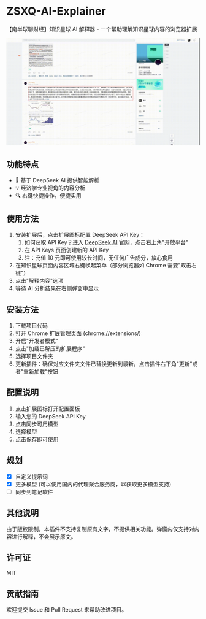 # ZSXQ-AI-Explainer

【南半球聊财经】知识星球 AI 解释器 - 一个帮助理解知识星球内容的浏览器扩展

![界面预览](docs/readme.gif)

## 功能特点

- 🤖 基于 DeepSeek AI 提供智能解析
- 💡 经济学专业视角的内容分析
- 🔍 右键快捷操作，便捷实用

## 使用方法

1. 安装扩展后，点击扩展图标配置 DeepSeek API Key：
   1. 如何获取 API Key？进入 [DeepSeek AI](https://www.deepseek.com/) 官网，点击右上角"开放平台"
   2. 在 API Keys 页面创建新的 API Key
   3. 注：充值 10 元即可使用较长时间，无任何广告成分，放心食用
2. 在知识星球页面内容区域右键唤起菜单（部分浏览器如 Chrome 需要"双击右键"）
3. 点击"解释内容"选项
4. 等待 AI 分析结果在右侧弹窗中显示

## 安装方法

1. 下载项目代码
2. 打开 Chrome 扩展管理页面 (chrome://extensions/)
3. 开启"开发者模式"
4. 点击"加载已解压的扩展程序"
5. 选择项目文件夹
6. 更新插件：确保对应文件夹文件已替换更新到最新，点击插件右下角"更新"或者"重新加载"按钮

## 配置说明

1. 点击扩展图标打开配置面板
2. 输入您的 DeepSeek API Key
3. 点击同步可用模型
4. 选择模型
5. 点击保存即可使用

## 规划

- [x] 自定义提示词
- [x] 更多模型 (可以使用国内的代理聚合服务商，以获取更多模型支持)
- [ ] 同步到笔记软件

## 其他说明

由于版权限制，本插件不支持复制原有文字，不提供相关功能。弹窗内仅支持对内容进行解释，不会展示原文。

## 许可证

MIT

## 贡献指南

欢迎提交 Issue 和 Pull Request 来帮助改进项目。
